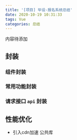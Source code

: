 ```yaml
---
title: '[项目] 毕设-报名系统总结'
date: 2020-10-19 10:31:33
tags: Vue
categories: 总结
---
```




内容待添加

<!--more-->





## 封装



### 组件封装



### 常用功能封装



### 请求接口 `api` 封装



## 性能优化

- 引入cdn加速 公共库







